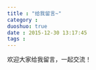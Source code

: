 ```yaml
---
title : "给我留言~"
category : 
duoshuo: true
date : 2015-12-30 13:17:45
tags : 
---
```

欢迎大家给我留言，一起交流！
<meta charset="utf-8" />
<div class="ds-thread" data-thread-key="f8fad3e69e4786dd7a691f76ff1ae9e2" data-title="留言" data-url="ÇëÌæ»»³ÉÎÄÕÂµÄÍøÖ·"></div>
<script type="text/javascript">
var duoshuoQuery = {short_name:"yyjn"};
	(function() {
		var ds = document.createElement('script');
		ds.type = 'text/javascript';ds.async = true;
		ds.src = (document.location.protocol == 'https:' ? 'https:' : 'http:') + '//static.duoshuo.com/embed.js';
		ds.charset = 'UTF-8';
		(document.getElementsByTagName('head')[0] 
		 || document.getElementsByTagName('body')[0]).appendChild(ds);
	})();
	</script>
